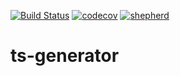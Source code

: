[![Build Status](https://img.shields.io/github/checks-status/dq5studios/ts-generator/master)](https://travis-ci.com/dq5studios/ts-generator)
[![codecov](https://codecov.io/gh/dq5studios/ts-generator/branch/master/graph/badge.svg?token=4a2C2rnBuw)](https://codecov.io/gh/dq5studios/ts-generator)
[![shepherd](https://shepherd.dev/github/dq5studios/ts-generator/coverage.svg)](https://shepherd.dev/github/dq5studios/ts-generator)

# ts-generator
